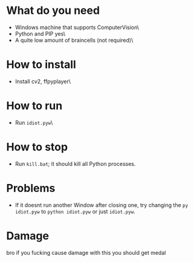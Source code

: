 # What do you need
- Windows machine that supports ComputerVision\
- Python and PIP yes\
- A quite low amount of braincells (not required)\

# How to install
- Install cv2, ffpyplayer\

# How to run
- Run `idiot.pyw`\

# How to stop
- Run `kill.bat`; it should kill all Python processes.

# Problems
- If it doesnt run another Window after closing one, try changing the `py idiot.pyw` to `python idiot.pyw` or just `idiot.pyw`.

# Damage
bro if you fucking cause damage with this you should get medal
